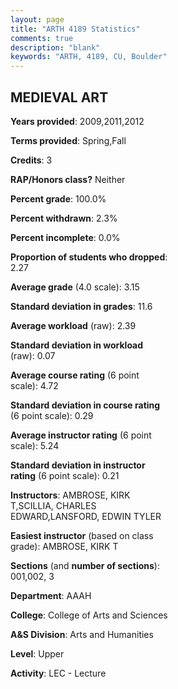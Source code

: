 ```yaml
---
layout: page
title: "ARTH 4189 Statistics"
comments: true
description: "blank"
keywords: "ARTH, 4189, CU, Boulder"
--- 
```

<head>
<script src="https://ajax.googleapis.com/ajax/libs/jquery/2.1.3/jquery.min.js"></script>
<script src="https://dl.dropboxusercontent.com/s/pc42nxpaw1ea4o9/highcharts.js?dl=0"></script>
<!-- <script src="../assets/js/highcharts.js"></script> -->
<style type="text/css">@font-face {
	font-family: "Bebas Neue";
	src: url(https://www.filehosting.org/file/details/544349/BebasNeue%20Regular.otf) format("opentype");
	}
	h1.Bebas { 
		font-family: "Bebas Neue", Verdana, Tahoma;
	}
</style>
</head>
<body>
	<div id="container" style="float: right; width: 45%; height: 88%; margin-left: 2.5%; margin-right: 2.5%;"></div>
	<script language="JavaScript">
		$(document).ready(function() {
		var chart = {type: 'column'};
		var title = {text: 'Grade Distribution'};
		var xAxis = {categories: ['A','B','C','D','F'],crosshair: true};
		var yAxis = {min: 0,title: {text: 'Percentage'}};
		var tooltip = {headerFormat: '<center><b><span style="font-size:20px">{point.key}</span></b></center>',
		               pointFormat: '<td style="padding:0"><b>{point.y:.1f}%</b></td>',
		               footerFormat: '</table>',shared: true,useHTML: true};
		var plotOptions = {column: {pointPadding: 0.0,borderWidth: 0}};  
		var credits = {enabled: false};var series= [{name: 'Percent',data: [45.35,39.53,9.3,1.16,4.65,]}];
		var json = {};
		json.chart = chart;
		json.title = title;
		json.tooltip = tooltip;
		json.xAxis = xAxis;
		json.yAxis = yAxis;  
		json.series = series;
		json.plotOptions = plotOptions;  
		json.credits = credits;
		$('#container').highcharts(json);
	});
	</script>
</body>
			   
## MEDIEVAL ART

**Years provided**: 2009,2011,2012

**Terms provided**: Spring,Fall

**Credits**: 3

**RAP/Honors class?** Neither

**Percent grade**: 100.0%

**Percent withdrawn**: 2.3%

**Percent incomplete**: 0.0%

**Proportion of students who dropped**: 2.27

**Average grade** (4.0 scale): 3.15

**Standard deviation in grades**: 11.6

**Average workload** (raw): 2.39

**Standard deviation in workload** (raw): 0.07

**Average course rating** (6 point scale): 4.72

**Standard deviation in course rating** (6 point scale): 0.29

**Average instructor rating** (6 point scale): 5.24

**Standard deviation in instructor rating** (6 point scale): 0.21

**Instructors**: AMBROSE, KIRK T,SCILLIA, CHARLES EDWARD,LANSFORD, EDWIN TYLER

**Easiest instructor** (based on class grade): AMBROSE, KIRK T

**Sections** (and **number of sections**): 001,002, 3

**Department**: AAAH

**College**: College of Arts and Sciences

**A&S Division**: Arts and Humanities

**Level**: Upper

**Activity**: LEC - Lecture